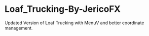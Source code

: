 # Loaf_Trucking-By-JericoFX

Updated Version of Loaf Trucking with MenuV and better coordinate management.
